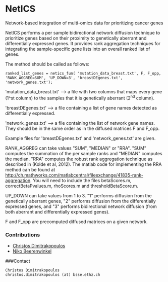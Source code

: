 # NetICS
Network-based integration of multi-omics data for prioritizing cancer genes

NetICS performs a per sample bidirectional network diffusion technique to prioritize genes based on their proximity to genetically aberrant and differentially expressed genes. It provides rank aggregation techniques for integrating the sample-specific gene lists into an overall ranked list of genes.

The method should be called as follows:

```
ranked_list_genes = netics_fun( 'mutation_data_breast.txt', F, F_opp, 'RANK_AGGREG=SUM', 'UP_DOWN=3', 'breastDEgenes.txt', 'network_genes.txt');
```

'mutation_data_breast.txt' --> a file with two columns that maps every gene (1^st column) to the samples that it is genetically aberrant (2<sup>nd</sup> column).

'breastDEgenes.txt' --> a file containing a list of gene names detected as differentially expressed.

'network_genes.txt' --> a file containing the list of network gene names. They should be in the same order as in the diffused matrices F and F_opp.

Example files for 'breastDEgenes.txt' and 'network_genes.txt' are given.

RANK_AGGREG can take values "SUM", "MEDIAN" or "RRA". "SUM" computes the summation of the per sample ranks and "MEDIAN" computes the median. "RRA" computes the robust rank aggregation technique as described in (Kolde et al, 2012). The matlab code for implementing the RRA method can be found at http://ch.mathworks.com/matlabcentral/fileexchange/41835-rank-aggregation. You will need to include the files betaScores.m, correctBetaPvalues.m, rhoScores.m and thresholdBetaScore.m.

UP_DOWN can take values from 1 to 3. "1" performs diffusion from the genetically aberrant genes, "2" performs diffusion from the differentially expressed genes, and "3" performs bidirectional network diffusion (from both aberrant and differentially expressed genes).

F and F_opp are precomputed diffused matrices on a given network.



### Contributions
- [Christos Dimitrakopoulos](https://www.bsse.ethz.ch/cbg/group/people/person-detail.html?persid=197642)
- [Niko Beerenwinkel](http://www.bsse.ethz.ch/cbg/group/people/person-detail.html?persid=149417)


###Contact
```
Christos Dimitrakopoulos
christos.dimitrakopoulos (at) bsse.ethz.ch
```
